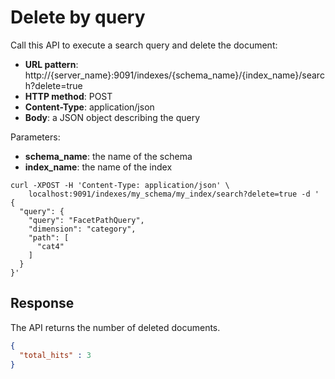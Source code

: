 # Delete by query

Call this API to execute a search query and delete the document:

* **URL pattern**: http://{server_name}:9091/indexes/{schema_name}/{index_name}/search?delete=true
* **HTTP method**: POST
* **Content-Type**: application/json
* **Body**: a JSON object describing the query

Parameters:

* **schema_name**: the name of the schema
* **index_name**: the name of the index

```shell
curl -XPOST -H 'Content-Type: application/json' \
    localhost:9091/indexes/my_schema/my_index/search?delete=true -d '
{
  "query": {
    "query": "FacetPathQuery",
    "dimension": "category",
    "path": [
      "cat4"
    ]
  }
}'
```

## Response

The API returns the number of deleted documents.

```json
{
  "total_hits" : 3
}
```